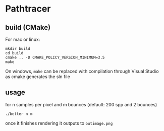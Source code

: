 # Pathtracer
## build (CMake)
For mac or linux:
```
mkdir build
cd build
cmake .. -D CMAKE_POLICY_VERSION_MINIMUM=3.5
make
```
On windows, ```make``` can be replaced with compilation through Visual Studio as cmake generates the sln file
## usage
for n samples per pixel and m bounces (default: 200 spp and 2 bounces)
```
./better n m
```
once it finishes rendering it outputs to ```outimage.png```
